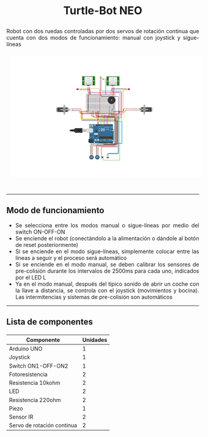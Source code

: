 # <p align="center"> Turtle-Bot NEO </p>

<p align="justify"> Robot con dos ruedas controladas por dos servos de rotación continua que cuenta con dos modos de funcionamiento: manual con joystick y sigue-líneas  </p>

<div align="center">
  <img src="https://github.com/99danirmoya/turtle-bot-neo/blob/main/pics/t725.png" width="750"  style="margin: 10px;"/>
</div>
<br/>

<div align="justify">

___

## Modo de funcionamiento
- Se selecciona entre los modos manual o sigue-líneas por medio del switch ON-OFF-ON
- Se enciende el robot (conectándolo a la alimentación o dándole al botón de reset posteriormente)
- Si se enciende en el modo sigue-líneas, simplemente colocar entre las líneas a seguir y el proceso será automático
- Si se enciende en el modo manual, se deben calibrar los sensores de pre-colisión durante los intervalos de 2500ms para cada uno, indicados por el LED L
- Ya en el modo manual, después del típico sonido de abrir un coche con la llave a distancia, se controla con el joystick (movimientos y bocina). Las intermitencias y sistemas de pre-colisión son automáticos

___

</div>

## <p align="justify">  Lista de componentes </p>

<div align="center">

| Componente | Unidades |
| ------------- | ------------- |
| Arduino UNO | 1 |
| Joystick | 1 |
| Switch ON1-OFF-ON2 | 1 |
| Fotoresistencia | 2 |
| Resistencia 10kohm | 2 |
| LED | 2 |
| Resistencia 220ohm | 2 |
| Piezo | 1 |
| Sensor IR | 2 |
| Servo de rotación continua | 2 |

</div>
